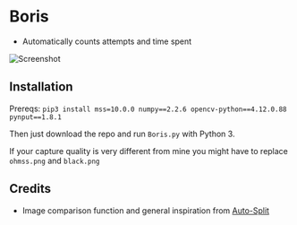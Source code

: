 # Boris

- Automatically counts attempts and time spent

![Screenshot](https://media.discordapp.net/attachments/1053276619520888854/1404206094057738270/vlcsnap-2025-08-10-22h49m25s008.png?ex=689a5855&is=689906d5&hm=41093181348ef198e24118a0aa41d4e4c4f1ee6fc207d5c68c53c40aab57829a&=&format=webp&quality=lossless&width=2004&height=1128)

## Installation

Prereqs: `pip3 install mss=10.0.0 numpy==2.2.6 opencv-python==4.12.0.88 pynput==1.8.1`

Then just download the repo and run `Boris.py` with Python 3.

If your capture quality is very different from mine you might have to replace `ohmss.png` and `black.png`

## Credits

- Image comparison function and general inspiration from [Auto-Split](https://github.com/Toufool/Auto-Split)
